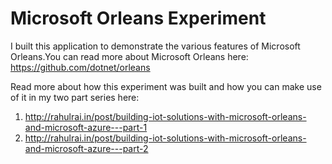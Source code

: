 # Microsoft Orleans Experiment
I built this application to demonstrate the various features of Microsoft Orleans.You can read more about Microsoft Orleans here: https://github.com/dotnet/orleans

Read more about how this experiment was built and how you can make use of it in my two part series here:

1. http://rahulrai.in/post/building-iot-solutions-with-microsoft-orleans-and-microsoft-azure---part-1
2. http://rahulrai.in/post/building-iot-solutions-with-microsoft-orleans-and-microsoft-azure---part-2
